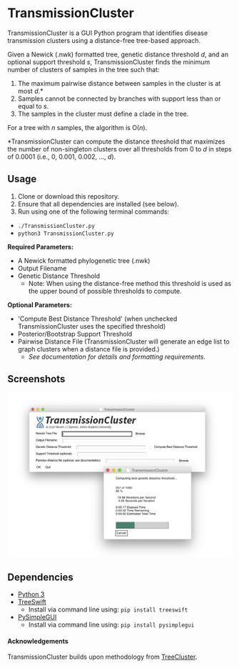 # TransmissionCluster
  TransmissionCluster is a GUI Python program that identifies disease transmission clusters using a distance-free tree-based approach.

  Given a Newick (.nwk) formatted tree, genetic distance threshold *d*, and an optional support threshold *s*, TransmissionCluster finds the minimum number of clusters of samples in the tree such that:

  1. The maximum pairwise distance between samples in the cluster is at most *d*.\*
  2. Samples cannot be connected by branches with support less than or equal to *s*.
  3. The samples in the cluster must define a clade in the tree.

  For a tree with *n* samples, the algorithm is O(*n*).

  \*TransmissionCluster can compute the distance threshold that maximizes the number of non-singleton clusters over all thresholds from 0 to *d* in steps of 0.0001 (i.e., 0, 0.001, 0.002, ..., *d*).

## Usage

  1. Clone or download this repository.
  2. Ensure that all dependencies are installed (see below).
  3. Run using one of the following terminal commands:
  - `./TransmissionCluster.py`
  - `python3 TransmissionCluster.py`

  **Required Parameters:**
  - A Newick formatted phylogenetic tree (.nwk)
  - Output Filename
  - Genetic Distance Threshold
    - Note: When using the distance-free method this threshold is used as the upper bound of possible thresholds to compute.

  **Optional Parameters:**
  - 'Compute Best Distance Threshold' (when unchecked TransmissionCluster uses the specified threshold)
  - Posterior/Bootstrap Support Threshold
  - Pairwise Distance File (TransmissionCluster will generate an edge list to graph clusters when a distance file is provided.)
    - *See documentation for details and formatting requirements.*


## Screenshots
  ![s1](./resources/s1.png)


## Dependencies
  * [Python 3](https://www.python.org/downloads/)
  * [TreeSwift](https://github.com/niemasd/TreeSwift)
    - Install via command line using: `pip install treeswift`
  * [PySimpleGUI](https://pypi.org/project/PySimpleGUI/)
    - Install via command line using: `pip install pysimplegui`


#### Acknowledgements
TransmissionCluster builds upon methodology from [TreeCluster](https://github.com/niemasd/TreeCluster).
